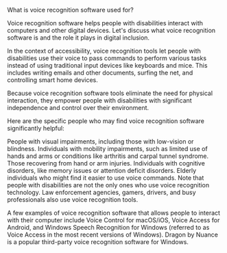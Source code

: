 What is voice recognition software used for?

Voice recognition software helps people with disabilities interact with computers and other digital devices. Let's discuss what voice recognition software is and the role it plays in digital inclusion.

In the context of accessibility, voice recognition tools let people with disabilities use their voice to pass commands to perform various tasks instead of using traditional input devices like keyboards and mice. This includes writing emails and other documents, surfing the net, and controlling smart home devices.

Because voice recognition software tools eliminate the need for physical interaction, they empower people with disabilities with significant independence and control over their environment.

Here are the specific people who may find voice recognition software significantly helpful:

People with visual impairments, including those with low-vision or blindness.
Individuals with mobility impairments, such as limited use of hands and arms or conditions like arthritis and carpal tunnel syndrome.
Those recovering from hand or arm injuries.
Individuals with cognitive disorders, like memory issues or attention deficit disorders.
Elderly individuals who might find it easier to use voice commands.
Note that people with disabilities are not the only ones who use voice recognition technology. Law enforcement agencies, gamers, drivers, and busy professionals also use voice recognition tools.

A few examples of voice recognition software that allows people to interact with their computer include Voice Control for macOS/iOS, Voice Access for Android, and Windows Speech Recognition for Windows (referred to as Voice Access in the most recent versions of Windows). Dragon by Nuance is a popular third-party voice recognition software for Windows.